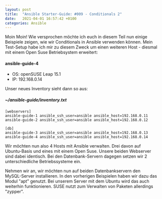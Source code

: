 ```yaml
---
layout: post
title:  "Ansible Starter-Guide: #009 - Conditionals 2" 
date:   2021-04-01 16:57:42 +0100
categories: Ansible
---
```



Moin Moin! Wie versprochen möchte ich euch in diesem Teil nun einige Beispiele zeigen, wie wir Conditionals in Ansible verwenden können. 
Mein Test-Setup habe ich mir zu diesem Zweck um einen weiteren Host - diesmal mit einem Open Suse Betriebsystem erweitert:

#### ansible-guide-4
* OS: openSUSE Leap 15.1
* IP: 192.168.0.14

Unser neues Inventory sieht dann so aus:

##### ~/ansible-guide/inventory.txt
```
[webservers]
ansible-guide-1 ansible_ssh_user=ansible ansible_host=192.168.0.11
ansible-guide-2 ansible_ssh_user=ansible ansible_host=192.168.0.12

[db]
ansible-guide-3 ansible_ssh_user=ansible ansible_host=192.168.0.13
ansible-guide-4 ansible_ssh_user=ansible ansible_host=192.168.0.14

```

Wir möchten nun also 4 Hosts mit Ansible verwalten. Drei davon auf Ubuntu-Basis und eines mit einem Open Suse. Unsere beiden Webserver sind dabei identisch. Bei
den Datenbank-Servern dagegen setzen wir 2 unterschiedliche Betriebssysteme ein. 

Nehmen wir an, wir möchten nun auf beiden Datenbankservern den MySQL-Server installieren. In den vorherigen Beispielen haben wir dazu das Modul "apt" genutzt. Bei unserem Server mit dem Ubuntu wird das auch weiterhin funktionieren. SUSE nutzt zum Verwalten von Paketen allerdings "zypper". 





